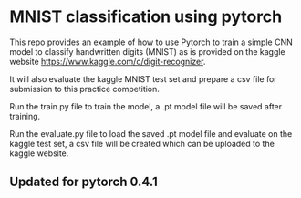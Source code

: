 # MNIST classification using pytorch
This repo provides an example of how to use Pytorch to train a simple CNN model to classify handwritten digits (MNIST) as is provided on the kaggle website https://www.kaggle.com/c/digit-recognizer. 

It will also evaluate the kaggle MNIST test set and prepare a csv file for submission to this practice competition. 

Run the train.py file to train the model, a .pt model file will be saved after training.

Run the evaluate.py file to load the saved .pt model file and evaluate on the kaggle test set, a csv file will be created which can be uploaded to the kaggle website.


## Updated for pytorch 0.4.1
